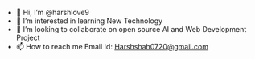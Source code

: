 - 👋 Hi, I’m @harshlove9
- 👀 I’m interested in learning New Technology
- 💞️ I’m looking to collaborate on open source AI and Web Development Project
- 📫 How to reach me Email Id: Harshshah0720@gmail.com

<!---
harshlove9/harshlove9 is a ✨ special ✨ repository because its `README.md` (this file) appears on your GitHub profile.
You can click the Preview link to take a look at your changes.
--->
